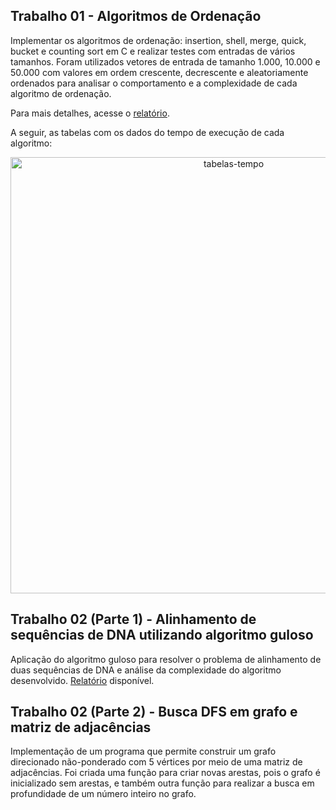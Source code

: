 ## Trabalho 01 - Algoritmos de Ordenação 
Implementar os algoritmos de ordenação: insertion, shell, merge, quick, bucket e counting sort em C e realizar testes com entradas de vários tamanhos. Foram utilizados vetores de entrada de tamanho 1.000, 10.000 e 50.000 com valores em ordem crescente, decrescente e aleatoriamente ordenados para analisar o comportamento e a complexidade de cada algoritmo de ordenação. 

Para mais detalhes, acesse o [relatório](https://github.com/flavianitto/proj-analise-algoritmos/blob/main/algoritmos-ordenacao/relatorio.pdf).

A seguir, as tabelas com os dados do tempo de execução de cada algoritmo:
<p align="center"><img width="698" alt="tabelas-tempo" src="https://user-images.githubusercontent.com/85723447/147241265-2e05f7f0-5fe1-440f-b282-dc80f1dfe163.png"/></p>

## Trabalho 02 (Parte 1) - Alinhamento de sequências de DNA utilizando algoritmo guloso 
Aplicação do algoritmo guloso para resolver o problema de alinhamento de duas sequências de DNA e análise da complexidade do algoritmo desenvolvido. [Relatório](https://github.com/flavianitto/proj-analise-algoritmos/blob/main/sequencias-dna-greedy/flavia_nitto_trab2_parte1_relatorio.pdf) disponível.

## Trabalho 02 (Parte 2) - Busca DFS em grafo e matriz de adjacências
Implementação de um programa que permite construir um grafo direcionado não-ponderado com 5 vértices por meio de uma matriz de adjacências. Foi criada uma função para criar novas arestas, pois o grafo é inicializado sem arestas, e também outra função para realizar a busca em profundidade de um número inteiro no grafo. 

